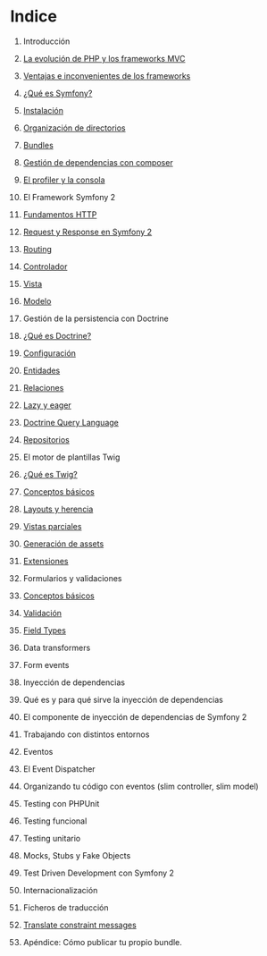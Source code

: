 # Indice

1. Introducción
  1. [La evolución de PHP y los frameworks MVC](/1-introduccion/la-evolucion-de-php-y-los-frameworks-mvc.md)
  1. [Ventajas e inconvenientes de los frameworks](/1-introduccion/ventajas-e-inconvenientes-de-los-frameworks.md)
  1. [¿Qué es Symfony?](/1-introduccion/que-es-symfony.md)
  1. [Instalación](/1-introduccion/instalacion.md)
  1. [Organización de directorios](/1-introduccion/directorios.md)
  1. [Bundles](/1-introduccion/bundles.md)
  1. [Gestión de dependencias con composer](/1-introduccion/composer.md)
  1. [El profiler y la consola](/1-introduccion/profiler-y-consola.md)

2. El Framework Symfony 2
  2. [Fundamentos HTTP](/2-symfony-a-vista-de-pajaro/fundamentos-http.md)
  2. [Request y Response en Symfony 2](/2-symfony-a-vista-de-pajaro/request-response.md)
  2. [Routing](/2-symfony-a-vista-de-pajaro/routing.md)
  2. [Controlador](/2-symfony-a-vista-de-pajaro/controller.md)
  2. [Vista](/2-symfony-a-vista-de-pajaro/templating.md)
  2. [Modelo](/2-symfony-a-vista-de-pajaro/model.md)

3. Gestión de la persistencia con Doctrine
  3. [¿Qué es Doctrine?](/3-doctrine/doctrine.md)
  3. [Configuración](/3-doctrine/configuracion.md)
  3. [Entidades](/3-doctrine/entidades.md)
  3. [Relaciones](/3-doctrine/relaciones.md)
  3. [Lazy y eager](/3-doctrine/lazy-eager.md)
  3. [Doctrine Query Language](/3-doctrine/dql.md)
  3. [Repositorios](/3-doctrine/repositorios.md)

4. El motor de plantillas Twig
  4. [¿Qué es Twig?](/4-twig/twig.md)
  4. [Conceptos básicos](/4-twig/conceptos-basicos.md)
  4. [Layouts y herencia](/4-twig/layouts-herencia.md)
  4. [Vistas parciales](/4-twig/include-render.md)
  4. [Generación de assets](/4-twig/assets.md)
  4. [Extensiones](/4-twig/extensiones.md)

5. Formularios y validaciones
  5. [Conceptos básicos](/5-formularios/conceptos-basicos.md)
  5. [Validación](/5-formularios/validacion.md)
  5. [Field Types](/5-formularios/field-types.md)
  5. Data transformers
  5. Form events

6. Inyección de dependencias
  6. Qué es y para qué sirve la inyección de dependencias
  6. El componente de inyección de dependencias de Symfony 2
  6. Trabajando con distintos entornos

7. Eventos
  7. El Event Dispatcher
  7. Organizando tu código con eventos (slim controller, slim model)

8. Testing con PHPUnit
  8. Testing funcional
  8. Testing unitario
  8. Mocks, Stubs y Fake Objects
  8. Test Driven Development con Symfony 2

9. Internacionalización
  9. Ficheros de traducción
  9. [Translate constraint messages](http://symfony.com/doc/current/book/translation.html#book-translation-constraint-messages)

10. Apéndice: Cómo publicar tu propio bundle.

